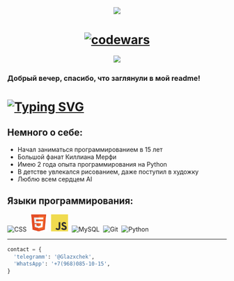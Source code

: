 

<div id="header" align="center">
  <img src="https://64.media.tumblr.com/565dc5fcaf8061a1a39b5d9770891e35/1b39ec9196d50669-ea/s1280x1920/b9aaae700e5d6ed055c5e0be7b2dc76a6d6e2cb3.gif" width="300"/>
<!--   https://i.pinimg.com/originals/ee/ca/5a/eeca5a8ba88568aae13de71ad347e5c1.gif -->
<!--   https://i.pinimg.com/originals/52/03/8a/52038aee8e50978dfc20614660c578fb.gif -->
<!--   https://64.media.tumblr.com/565dc5fcaf8061a1a39b5d9770891e35/1b39ec9196d50669-ea/s1280x1920/b9aaae700e5d6ed055c5e0be7b2dc76a6d6e2cb3.gif -->
</div>

<div align="center">
  
# [![codewars](https://www.codewars.com/users/Glazochek/badges/large)](https://www.codewars.com/users/username) 
![](https://komarev.com/ghpvc/?username=your-github-username)
  
</div>



### Добрый вечер, спасибо, что заглянули в мой readme!

# [![Typing SVG](https://readme-typing-svg.demolab.com?font=Fira+Code&weight=100&size=35&pause=1000&color=1DF730&center=&vCenter=&width=435&lines=Hi!+My+name+is+Nikita)](https://git.io/typing-svg)
  
 ## Немного о себе:
  + Начал заниматься программированием в 15 лет
  + Большой фанат Киллиана Мерфи
  + Имею 2 года опыта программирования на Python
  + В детстве увлекался рисованием, даже поступил в художку
  + Люблю всем сердцем AI 

<div>
  
  ## Языки программирования:&nbsp;
  
  <img src="https://uxwing.com/wp-content/themes/uxwing/download/brands-and-social-media/css-icon.png"  title="CSS3" alt="CSS" width="40" height="40"/>&nbsp;
  <img src="https://github.com/devicons/devicon/blob/master/icons/html5/html5-original.svg" title="HTML5" alt="HTML" width="40" height="40"/>&nbsp;
  <img src="https://github.com/devicons/devicon/blob/master/icons/javascript/javascript-original.svg" title="JavaScript" alt="JavaScript" width="40" height="40"/>&nbsp;
  <img src="https://icon-library.com/images/mysql-icon/mysql-icon-3.jpg" title="MySQL"  alt="MySQL" width="40" height="40"/>&nbsp;
  <img src="https://upload.wikimedia.org/wikipedia/commons/thumb/3/3f/Git_icon.svg/2048px-Git_icon.svg.png" title="Git" alt="Git" width="40" height="40"/>&nbsp;
  <img src="https://upload.wikimedia.org/wikipedia/commons/thumb/c/c3/Python-logo-notext.svg/1869px-Python-logo-notext.svg.png" title="Python"  alt="Python" width="40" height="40"/>&nbsp;
<!--   <img src="https://icon-library.com/images/django-icon/django-icon-0.jpg" title="Django" alt="Django" width="40" height="40"/> -->
</div>

<!-- ## Немного хвастовства:

<div>
  <img src="https://user-images.githubusercontent.com/87608167/225424030-39c53ce0-8170-4db0-ad35-f0be0c3e9156.png" width="250" height="180"/>
  <img src="https://user-images.githubusercontent.com/87608167/225424324-2d094998-871d-4b04-aac6-37a9d432f62f.png" width="250" height="180"/>
  <img src="https://user-images.githubusercontent.com/87608167/225424417-19f75c0d-8bc0-41ff-9e28-973d5be69a67.png" width="250" height="180"/>
  <img src="https://user-images.githubusercontent.com/87608167/225424471-f4b54d80-b836-4e39-9260-a669832752c4.png" width="250" height="180"/>
  <img src="https://user-images.githubusercontent.com/87608167/225424547-5b9e6dda-de68-47ee-8881-c6d43cc931ec.png" width="250" height="180"/>
  <img src="https://user-images.githubusercontent.com/87608167/225424705-1540cd12-ff7d-4240-a23c-d28502e36ba8.png" width="250" height="180"/>
  <img src="https://user-images.githubusercontent.com/87608167/225424746-ceb1cdb4-6c5c-4fd3-b4f2-981cdd5435cf.png" width="250" height="180"/>
  <img src="https://user-images.githubusercontent.com/87608167/225424825-b11cc3d8-c81f-442b-9c64-456525cb96d5.png" width="250" height="180"/>
  <img src="https://user-images.githubusercontent.com/87608167/225424899-a2106f7c-d726-401c-b45f-287d93e567e1.png" width="250" height="180"/>
</div> -->

---
<!-- 
<div id="badges" align="center">
  <a href="your-linkedin-URL">
    <img width="50" height="50" src="https://upload.wikimedia.org/wikipedia/commons/thumb/8/82/Telegram_logo.svg/2048px-Telegram_logo.svg.png" alt="Telegramm"/>
  </a>
  <a href="your-youtube-URL">
    <img width="50" height="50" src="https://cdn.cdnlogo.com/logos/w/35/whatsapp-icon.svg" alt="WhatsApp"/>
  </a>
</div> -->
  
```python
contact = {
  'telegramm': '@Glazxchek',
  'WhatsApp': '+7(968)085-10-15',
}
```

